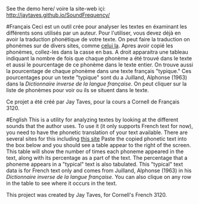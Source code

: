 See the demo here/ voire la site-web içi: http://jaytaves.github.io/SoundFrequency/

#Français
Ceci est un outil crée pour analyser les textes en éxaminant les différents sons
utilisés par un auteur. Pour l'utiliser, vous devez déjà en avoir la traduction
phonétique de votre texte. On peut faire la traduction on phonèmes sur de divers
sites, comme [celui la](http://easypronunciation.com/fr/french-phonetic-transcription-converter).
Apres avoir copié les phonèmes, collez-les dans la casse en bas. A droit
apparaitra une tableau indiquant la nombre de fois que chaque phonème a été
trouvé dans le texte et aussi le pourcentage de ce phonème dans le texte entier.
On trouve aussi la pourcentage de chaque phonème dans une texte français
"typique." Ces pourcentages pour un texte "typique" sont du a Juilland, Alphonse
(1963) dans la _Dictionnaire inverse de la langue française_. On peut cliquer sur
la liste de phonèmes pour voir ou ils se situent dans le texte.

Ce projet a été créé par Jay Taves, pour la cours a Cornell de Français 3120.

#English
This is a utility for analyzing textes by looking at the different sounds that the
author uses. To use it (it only supports French text for now), you need to have
the phonetic translation of your text available. There are several sites for this
including [this site](http://easypronunciation.com/fr/french-phonetic-transcription-converter)
Paste the copied phonetic text into the box below and you should see a table
appear to the right of the screen. This table will show the number of times each
phoneme appeared in the text, along with its percentage as a part of the text.
The percentage that a phoneme appears in a "typical" text is also tabulated. This
"typical" text data is for French text only and comes from Juilland, Alphonse
(1963) in his _Dictionnaire inverse de la langue française_. You can also clique on
any row in the table to see where it occurs in the text.

This project was created by Jay Taves, for Cornell's French 3120.
